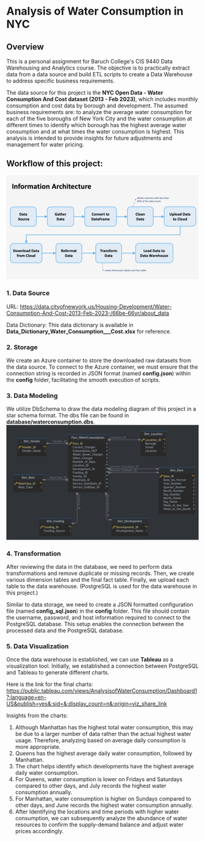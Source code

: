# Analysis of Water Consumption in NYC
## Overview
This is a personal assignment for Baruch College's CIS 9440 Data Warehousing and Analytics course. The objective is to practically extract data from a data source and build ETL scripts to create a Data Warehouse to address specific business requirements.

The data source for this project is the **NYC Open Data - Water Consumption And Cost dataset (2013 - Feb 2023)**, which includes monthly consumption and cost data by borough and development. The assumed business requirements are: to analyze the average water consumption for each of the five boroughs of New York City and the water consumption at different times to identify which borough has the highest average water consumption and at what times the water consumption is highest. This analysis is intended to provide insights for future adjustments and management for water pricing.


## 
## Workflow of this project:

![Star Schema](https://github.com/YUCHINGHUANG0920/Analysis-of-Water-Consumption-in-NYC/blob/master/InformationArchitecture.png)


### 1. Data Source
URL: https://data.cityofnewyork.us/Housing-Development/Water-Consumption-And-Cost-2013-Feb-2023-/66be-66yr/about_data

Data Dictionary: This data dictionary is available in **Data_Dictionary_Water_Consumption___Cost.xlsx** for reference.


### 2. Storage
We create an Azure container to store the downloaded raw datasets from the data source. To connect to the Azure container, we must ensure that the connection string is recorded in JSON format (named **config.json**) within the **config** folder, facilitating the smooth execution of scripts.


### 3. Data Modeling
We utilize DbSchema to draw the data modeling diagram of this project in a star schema format. The dbs file can be found in **database/waterconsumption.dbs**.
![Star Schema](https://github.com/YUCHINGHUANG0920/Analysis-of-Water-Consumption-in-NYC/blob/master/database/StarSchema.png)


### 4. Transformation
After reviewing the data in the database, we need to perform data transformations and remove duplicate or missing records. Then, we create various dimension tables and the final fact table. Finally, we upload each table to the data warehouse. (PostgreSQL is used for the data warehouse in this project.)

Similar to data storage, we need to create a JSON formatted configuration file (named **config_sql.json**) in the **config** folder. This file should contain the username, password, and host information required to connect to the PostgreSQL database. This setup enables the connection between the processed data and the PostgreSQL database.


### 5. Data Visualization
Once the data warehouse is established, we can use **Tableau** as a visualization tool. Initially, we established a connection between PostgreSQL and Tableau to generate different charts. 

Here is the link for the final charts: https://public.tableau.com/views/AnalysisofWaterConsumption/Dashboard1?:language=en-US&publish=yes&:sid=&:display_count=n&:origin=viz_share_link


Insights from the charts:
1. Although Manhattan has the highest total water consumption, this may be due to a larger number of data rather than the actual highest water usage. Therefore, analyzing based on average daily consumption is more appropriate.
2. Queens has the highest average daily water consumption, followed by Manhattan.
3. The chart helps identify which developments have the highest average daily water consumption.
4. For Queens, water consumption is lower on Fridays and Saturdays compared to other days, and July records the highest water consumption annually.
5. For Manhattan, water consumption is higher on Sundays compared to other days, and June records the highest water consumption annually.
6. After Identifying the locations and time periods with higher water consumption, we can subsequently analyze the abundance of water resources to confirm the supply-demand balance and adjust water prices accordingly.